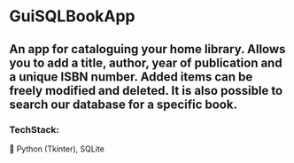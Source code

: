 # GuiSQLBookApp
 
## An app for cataloguing your home library. Allows you to add a title, author, year of publication and a unique ISBN number. Added items can be freely modified and deleted. It is also possible to search our database for a specific book.

### TechStack:
:snake: Python (Tkinter), SQLite
